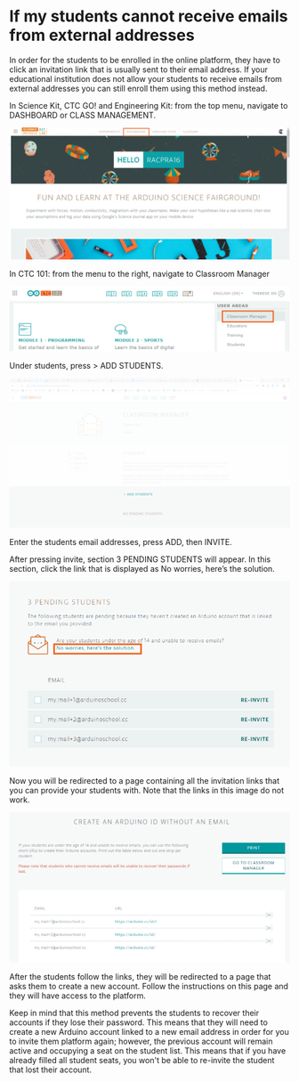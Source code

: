 # If my students cannot receive emails from external addresses

In order for the students to be enrolled in the online platform, they have to click an invitation link that is usually sent to their email address. If your educational institution does not allow your students to receive emails from external addresses you can still enroll them using this method instead.

In Science Kit, CTC GO! and Engineering Kit: from the top menu, navigate to DASHBOARD or CLASS MANAGEMENT.

![dashboard 1](../../assets/img/Ifmystudentscannotreceiveemailsfromexternaladdresses/1.png)

In CTC 101: from the menu to the right, navigate to Classroom Manager

![dashboard 2](../../assets/img/Ifmystudentscannotreceiveemailsfromexternaladdresses/2.png)

Under students, press > ADD STUDENTS.

![dashboard 3](../../assets/img/Ifmystudentscannotreceiveemailsfromexternaladdresses/3.png)

Enter the students email addresses, press ADD, then INVITE.

After pressing invite, section 3 PENDING STUDENTS will appear. In this section, click the link that is displayed as No worries, here’s the solution.

![dashboard 4](../../assets/img/Ifmystudentscannotreceiveemailsfromexternaladdresses/4.png)

Now you will be redirected to a page containing all the invitation links that you can provide your students with. Note that the links in this image do not work.

![dashboard 5](../../assets/img/Ifmystudentscannotreceiveemailsfromexternaladdresses/5.png)

After the students follow the links, they will be redirected to a page that asks them to create a new account. Follow the instructions on this page and they will have access to the platform.

Keep in mind that this method prevents the students to recover their accounts if they lose their password. This means that they will need to create a new Arduino account linked to a new email address in order for you to invite them platform again; however, the previous account will remain active and occupying a seat on the student list. This means that if you have already filled all student seats, you won't be able to re-invite the student that lost their account.
